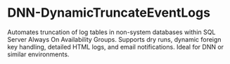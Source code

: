 # DNN-DynamicTruncateEventLogs
Automates truncation of log tables in non-system databases within SQL Server Always On Availability Groups. Supports dry runs, dynamic foreign key handling, detailed HTML logs, and email notifications. Ideal for DNN or similar environments.
